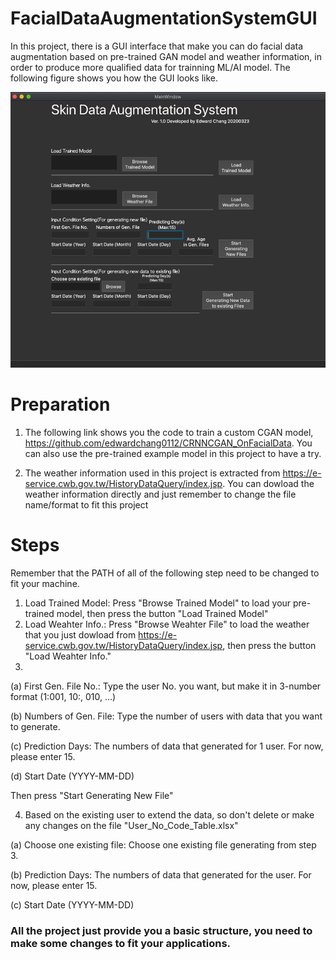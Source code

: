 # FacialDataAugmentationSystemGUI
In this project, there is a GUI interface that make you can do facial data augmentation based on pre-trained GAN model and weather information, in order to produce more qualified data for trainning ML/AI model. The following figure shows you how the GUI looks like.

![image](https://github.com/edwardchang0112/FacialDataAugmentationSystemGUI/blob/master/GUI_Fig.png)

# Preparation

1. The following link shows you the code to train a custom CGAN model, https://github.com/edwardchang0112/CRNNCGAN_OnFacialData. You can also use the pre-trained example model in this project to have a try.

2. The weather information used in this project is extracted from https://e-service.cwb.gov.tw/HistoryDataQuery/index.jsp. You can dowload the weather information directly and just remember to change the file name/format to fit this project

# Steps

Remember that the PATH of all of the following step need to be changed to fit your machine.

1. Load Trained Model: Press "Browse Trained Model" to load your pre-trained model, then press the button "Load Trained Model"
2. Load Weahter Info.: Press "Browse  Weahter File" to load the weather that you just dowload from https://e-service.cwb.gov.tw/HistoryDataQuery/index.jsp, then press the button "Load Weahter Info."
3. 

  (a) First Gen. File No.: Type the user No. you want, but make it in 3-number format (1:001, 10:, 010, ...)
  
  (b) Numbers of Gen. File: Type the number of users with data that you want to generate.
  
  (c) Prediction Days: The numbers of data that generated for 1 user. For now, please enter 15.
  
  (d) Start Date (YYYY-MM-DD)
  
  Then press "Start Generating New File"
  
4. Based on the existing user to extend the data, so don't delete or make any changes on the file "User_No_Code_Table.xlsx"

  (a) Choose one existing file: Choose one existing file generating from step 3.
  
  (b) Prediction Days: The numbers of data that generated for the user. For now, please enter 15.
  
  (c) Start Date (YYYY-MM-DD)

### All the project just provide you a basic structure, you need to make some changes to fit your applications.
